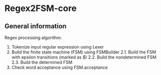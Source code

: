 # Regex2FSM-core

## General information

Regex processing algorithm:

1. Tokenize input regular expression using Lexer
2. Build the finite state machine (FSM) using FSMBuilder
  2.1. Build the FSM with epsilon transitions (marked as $)
  2.2. Build the nondetermined FSM
  2.3. Build the determined FSM
3. Check word acceptance using FSM.acceptance
